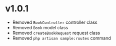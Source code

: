 # v1.0.1

- Removed `BookController` controller class
- Removed `Book` model class
- Removed `createBookRequest` request class
- Removed `php artisan sample:routes` command
